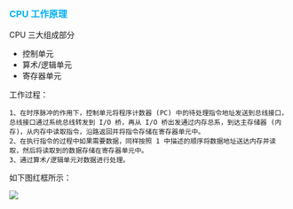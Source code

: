 ### <font color=#00b0f0>CPU 工作原理</font>

CPU 三大组成部分

- 控制单元
- 算术/逻辑单元
- 寄存器单元

工作过程：

```
1、在时序脉冲的作用下，控制单元将程序计数器 (PC) 中的待处理指令地址发送到总线接口，总线接口通过系统总线转发到 I/O 桥，再从 I/O 桥出发通过内存总系，到达主存储器 (内存)，从内存中读取指令，沿路返回并将指令存储在寄存器单元中。
2、在执行指令的过程中如果需要数据，同样按照 1 中描述的顺序将数据地址送达内存并读取，然后将读取到的数据存储在寄存器单元中。
3、通过算术/逻辑单元对数据进行处理。
```

如下图红框所示：

![](https://raw.githubusercontent.com/hsxhr-10/picture/master/cpu%E5%B7%A5%E4%BD%9C%E5%8E%9F%E7%90%86.png)
